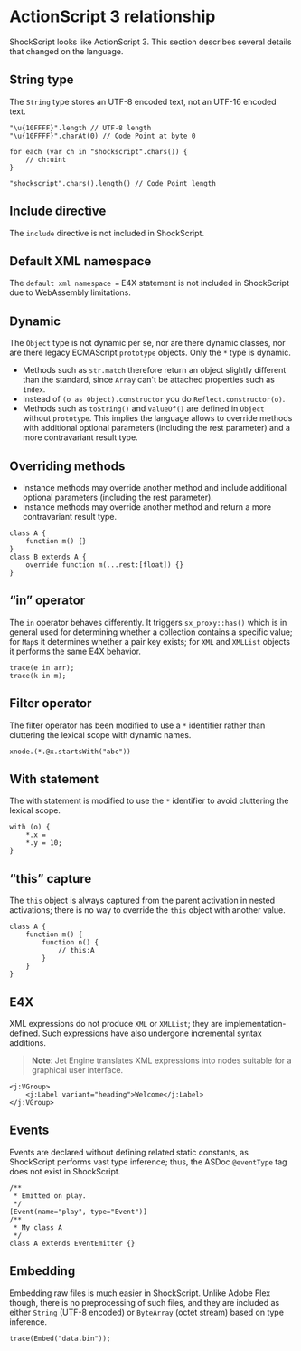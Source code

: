 # ActionScript 3 relationship

ShockScript looks like ActionScript 3. This section describes several details that changed on the language.

## String type

The `String` type stores an UTF-8 encoded text, not an UTF-16 encoded text.

```
"\u{10FFFF}".length // UTF-8 length
"\u{10FFFF}".charAt(0) // Code Point at byte 0

for each (var ch in "shockscript".chars()) {
    // ch:uint
}

"shockscript".chars().length() // Code Point length
```

## Include directive

The `include` directive is not included in ShockScript.

## Default XML namespace

The `default xml namespace =` E4X statement is not included in ShockScript due to WebAssembly limitations.

## Dynamic

The `Object` type is not dynamic per se, nor are there dynamic classes, nor are there legacy ECMAScript `prototype` objects. Only the `*` type is dynamic.

- Methods such as `str.match` therefore return an object slightly different than the standard, since `Array` can't be attached properties such as `index`.
- Instead of `(o as Object).constructor` you do `Reflect.constructor(o)`.
- Methods such as `toString()` and `valueOf()` are defined in `Object` without `prototype`. This implies the language allows to override methods with additional optional parameters (including the rest parameter) and a more contravariant result type.

## Overriding methods

- Instance methods may override another method and include additional optional parameters (including the rest parameter).
- Instance methods may override another method and return a more contravariant result type.

```
class A {
    function m() {}
}
class B extends A {
    override function m(...rest:[float]) {}
}
```

## “in” operator

The `in` operator behaves differently. It triggers `sx_proxy::has()` which is in general used for determining whether a collection contains a specific value; for `Map`s it determines whether a pair key exists; for `XML` and `XMLList` objects it performs the same E4X behavior.

```
trace(e in arr);
trace(k in m);
```

## Filter operator

The filter operator has been modified to use a `*` identifier rather than cluttering the lexical scope with dynamic names.

```
xnode.(*.@x.startsWith("abc"))
```

## With statement

The with statement is modified to use the `*` identifier to avoid cluttering the lexical scope.

```
with (o) {
    *.x =
    *.y = 10;
}
```

## “this” capture

The `this` object is always captured from the parent activation in nested activations; there is no way to override the `this` object with another value.

```
class A {
    function m() {
        function n() {
            // this:A
        }
    }
}
```

## E4X

XML expressions do not produce `XML` or `XMLList`; they are implementation-defined. Such expressions have also undergone incremental syntax additions.

> **Note**: Jet Engine translates XML expressions into nodes suitable for a graphical user interface.

```
<j:VGroup>
    <j:Label variant="heading">Welcome</j:Label>
</j:VGroup>
```

## Events

Events are declared without defining related static constants, as ShockScript performs vast type inference; thus, the ASDoc `@eventType` tag does not exist in ShockScript.

```
/**
 * Emitted on play.
 */
[Event(name="play", type="Event")]
/**
 * My class A
 */
class A extends EventEmitter {}
```

## Embedding

Embedding raw files is much easier in ShockScript. Unlike Adobe Flex though, there is no preprocessing of such files, and they are included as either `String` (UTF-8 encoded) or `ByteArray` (octet stream) based on type inference.

```
trace(Embed("data.bin"));
```